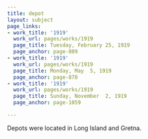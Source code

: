 ```yaml
---
title: depot
layout: subject
page_links:
- work_title: '1919'
  work_url: pages/works/1919
  page_title: Tuesday, February 25, 1919
  page_anchor: page-809
- work_title: '1919'
  work_url: pages/works/1919
  page_title: Monday, May  5, 1919
  page_anchor: page-878
- work_title: '1919'
  work_url: pages/works/1919
  page_title: Sunday, November  2, 1919
  page_anchor: page-1059

---
```

<p>Depots were located in Long Island and Gretna.</p>
